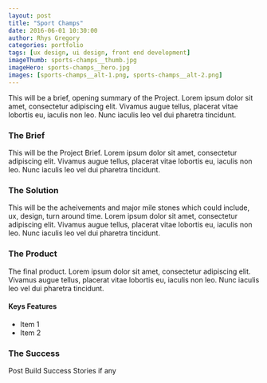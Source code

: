 ```yaml
---
layout: post
title: "Sport Champs"
date: 2016-06-01 10:30:00
author: Rhys Gregory
categories: portfolio
tags: [ux design, ui design, front end development]
imageThumb: sports-champs__thumb.jpg
imageHero: sports-champs__hero.jpg
images: [sports-champs__alt-1.png, sports-champs__alt-2.png]
---
```

This will be a brief, opening summary of the Project. Lorem ipsum dolor sit amet, consectetur adipiscing elit. Vivamus augue tellus, placerat vitae lobortis eu, iaculis non leo. Nunc iaculis leo vel dui pharetra tincidunt.

### The Brief
This will be the Project Brief. Lorem ipsum dolor sit amet, consectetur adipiscing elit. Vivamus augue tellus, placerat vitae lobortis eu, iaculis non leo. Nunc iaculis leo vel dui pharetra tincidunt.

### The Solution
This will be the acheivements and major mile stones which could include, ux, design, turn around time. Lorem ipsum dolor sit amet, consectetur adipiscing elit. Vivamus augue tellus, placerat vitae lobortis eu, iaculis non leo. Nunc iaculis leo vel dui pharetra tincidunt.

### The Product
The final product. Lorem ipsum dolor sit amet, consectetur adipiscing elit. Vivamus augue tellus, placerat vitae lobortis eu, iaculis non leo. Nunc iaculis leo vel dui pharetra tincidunt.

#### Keys Features

- Item 1
- Item 2

### The Success
Post Build Success Stories if any